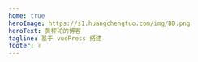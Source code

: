 ```yaml
---
home: true
heroImage: https://s1.huangchengtuo.com/img/DD.png
heroText: 黄秤砣的博客
tagline: 基于 vuePress 搭建
footer: ✌️
---
```

<CustomAction />
